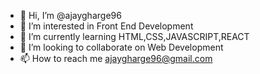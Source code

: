 - 👋 Hi, I’m @ajaygharge96
- 👀 I’m interested in Front End Development
- 🌱 I’m currently learning HTML,CSS,JAVASCRIPT,REACT
- 💞️ I’m looking to collaborate on Web Development
- 📫 How to reach me ajaygharge96@gmail.com

<!---
ajaygharge96/ajaygharge96 is a ✨ special ✨ repository because its `README.md` (this file) appears on your GitHub profile.
You can click the Preview link to take a look at your changes.
--->
